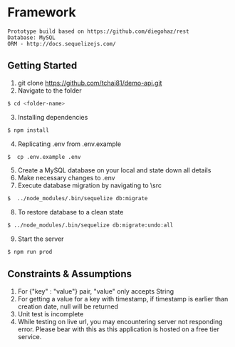 # Framework

```
Prototype build based on https://github.com/diegohaz/rest
Database: MySQL
ORM - http://docs.sequelizejs.com/
```

## Getting Started

1.  git clone https://github.com/tchai81/demo-api.git <folder-name>
2.  Navigate to the folder

```bash
$ cd <folder-name>
```

3.  Installing dependencies

```bash
$ npm install
```

4.  Replicating .env from .env.example

```bash
$  cp .env.example .env
```

5.  Create a MySQL database on your local and state down all details
6.  Make necessary changes to .env
7.  Execute database migration by navigating to <folder-name>\src

```bash
$  ../node_modules/.bin/sequelize db:migrate
```

8.  To restore database to a clean state

```bash
$ ../node_modules/.bin/sequelize db:migrate:undo:all
```

9.  Start the server

```bash
$ npm run prod
```

## Constraints & Assumptions

1.  For {"key" : "value"} pair, "value" only accepts String
2.  For getting a value for a key with timestamp, if timestamp is earlier than creation date, null will be returned
3.  Unit test is incomplete
4.  While testing on live url, you may encountering server not responding error. Please bear with this as this application is hosted on a free tier service.
